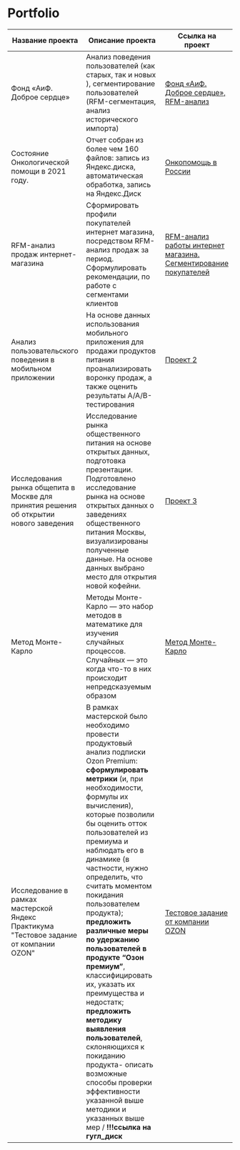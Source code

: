 # Portfolio

| Название проекта | Описание проекта| Ссылка на проект |
|----------|----------|----------|
|Фонд «АиФ. Доброе сердце»|Анализ поведения пользователей (как старых, так и новых ), сегментирование пользователей (RFM-сегментация, анализ исторического импорта)|[Фонд «АиФ. Доброе сердце», RFM-анализ](https://github.com/alsuhow/aif)
|Состояние Онкологической помощи в 2021 году.|Отчет собран из более чем 160 файлов: запись из Яндекс.диска, автоматическая обработка, запись на Яндекс.Диск|[Онкопомощь в России](https://github.com/alsuhow/onko_stat)
|RFM-анализ продаж интернет-магазина| Сформировать профили покупателей интернет магазина, посредством RFM-анализ продаж за период. Сформулировать рекомендации, по работе с сегментами клиентов|[RFM-анализ работы интернет магазина. Сегментирование покупателей](https://github.com/alsuhow/Portfolio/tree/main/InternetShop)
| Анализ пользовательского поведения в мобильном приложении   |На основе данных использования мобильного приложения для продажи продуктов питания проанализировать воронку продаж, а также оценить результаты A/A/B-тестирования  | [Проект 2](https://github.com/alsuhow/Portfolio/tree/main/Project%202)   |
| Исследования рынка общепита в Москве для принятия решения об открытии нового заведения   | Исследование рынка общественного питания на основе открытых данных, подготовка презентации. Подготовлено исследование рынка на основе открытых данных о заведениях общественного питания Москвы, визуализированы полученные данные. На основе данных выбрано место для открытия новой кофейни.  | [Проект 3](https://github.com/alsuhow/Portfolio/tree/main/Project%203)   |
|Метод Монте-Карло |Методы Монте-Карло — это набор методов в математике для изучения случайных процессов. Случайных — это когда что-то в них происходит непредсказуемым образом | [Метод Монте-Карло](https://github.com/alsuhow/Portfolio/tree/main/MonteKarlo)
|Исследование в рамках мастерской Яндекс Практикума "Тестовое задание от компании OZON"|В рамках мастерской было необходимо провести продуктовый анализ подписки Ozon Premium: **сформулировать метрики** (и, при необходимости, формулы их вычисления), которые  позволили бы оценить отток пользователей из премиума и наблюдать его в динамике (в частности, нужно определить, что считать моментом покидания пользователем продукта); **предложить различные меры по удержанию пользователей в продукте “Озон премиум”**, классифицировать их, указать их преимущества и недостатк; **предложить методику выявления пользователей**, склоняющихся к покиданию продукта- описать возможные способы проверки эффективности указанной выше методики и указанных выше мер / **!!!ссылка на гугл_диск** | [Тестовое задание от компании OZON](https://docs.google.com/document/d/1hP1BxrsufdEZhcvybHim7-e1rt2pd6qq/edit?usp=drive_link&ouid=107391158901375243213&rtpof=true&sd=true )


